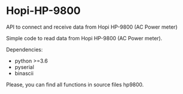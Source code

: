 # Hopi-HP-9800
API to connect and receive data from Hopi HP-9800 (AC Power meter) 

Simple code to read data from Hopi HP-9800 (AC Power meter). 

Dependencies:
- python >=3.6
- pyserial
- binascii

Please, you can find all functions in source files hp9800.
